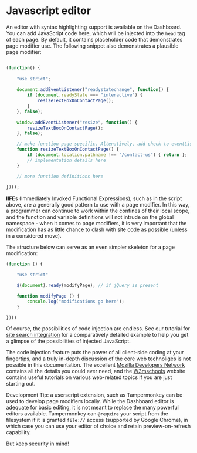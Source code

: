 # Javascript editor

An editor with syntax highlighting support is available on the Dashboard. You can add JavaScript code here, which will be injected into the `head` tag of each page. By default, it contains placeholder code that demonstrates page modifier use. The following snippet also demonstrates a plausible page modifier:

```javascript 

(function() { 
    
    "use strict";
    
    document.addEventListener("readystatechange", function() {
        if (document.readyState === "interactive") {
            resizeTextBoxOnContactPage();
        }
    }, false);
    
    window.addEventListener("resize", function() {
        resizeTextBoxOnContactPage();
    }, false);

    // make function page-specific. Altenatively, add check to eventListener above
    function resizeTextBoxOnContactPage() {
        if (document.location.pathname !== "/contact-us") { return };
        // implementation details here
    }

    // more function definitions here
    
})();

```

**IIFE**s (Immediately Invoked Functional Expressions), such as in the script above, are a generally good pattern to use with a page modifier. In this way, a programmer can continue to work within the confines of their local scope, and the function and variable definitions will not intrude on the global namespace - when it comes to page modifiers, it is very important that the modification has as little chance to clash with site code as possible (unless in a considered move).

The structure below can serve as an even simpler skeleton for a page modification:

``` javascript
(function () {

    "use strict"

    $(document).ready(modifyPage); // if jQuery is present

    function modifyPage () {
        console.log("modifications go here");
    }

})()
```

Of course, the possibilities of code injection are endless. See our tutorial for [site search integration](../../dashboard/cookbook/sitesearch.html) for a comparatively detailed example to help you get a glimpse of the possibilities of injected JavaScript. 

The code injection feature puts the power of all client-side coding at your fingertips, and a truly in-depth discussion of the core web technoliges is not possible in this documentation. The excellent [Mozilla Developers Network](https://developer.mozilla.org/) contains all the details you could ever need, and the [W3mschools](https://www.w3schools.com/) website contains useful tutorials on various web-related topics if you are just starting out.

Development Tip: a userscript extension, such as Tampermonkey can be used to develop page modifiers locally. While the Dashboard editor is adequate for basic editing, it is not meant to replace the many powerful editors available. Tampermonkey can `@require` your script from the filesystem if it is granted `file://` access (supported by Google Chrome), in which case you can use your editor of choice and retain preview-on-refresh capability.

But keep security in mind!

